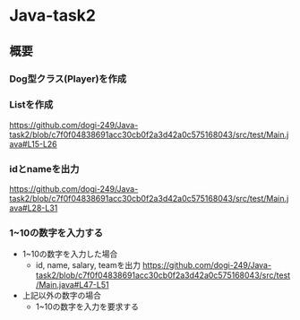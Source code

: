 # Java-task2

## 概要

### Dog型クラス(Player)を作成

### Listを作成
https://github.com/dogi-249/Java-task2/blob/c7f0f04838691acc30cb0f2a3d42a0c575168043/src/test/Main.java#L15-L26

### idとnameを出力
https://github.com/dogi-249/Java-task2/blob/c7f0f04838691acc30cb0f2a3d42a0c575168043/src/test/Main.java#L28-L31

### 1~10の数字を入力する
- 1~10の数字を入力した場合
  - id, name, salary, teamを出力
    https://github.com/dogi-249/Java-task2/blob/c7f0f04838691acc30cb0f2a3d42a0c575168043/src/test/Main.java#L47-L51
- 上記以外の数字の場合
  - 1~10の数字を入力を要求する
